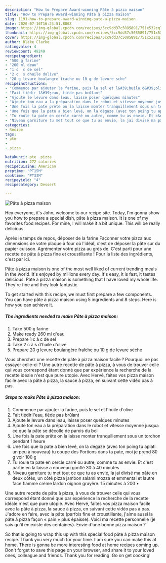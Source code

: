 ```yaml
---
description: "How to Prepare Award-winning Pâte à pizza maison"
title: "How to Prepare Award-winning Pâte à pizza maison"
slug: 1191-how-to-prepare-award-winning-pate-a-pizza-maison
date: 2020-07-16T16:23:51.880Z
image: https://img-global.cpcdn.com/recipes/5cc9dd37c5085891/751x532cq70/pate-a-pizza-maison-photo-principale-de-la-recette.jpg
thumbnail: https://img-global.cpcdn.com/recipes/5cc9dd37c5085891/751x532cq70/pate-a-pizza-maison-photo-principale-de-la-recette.jpg
cover: https://img-global.cpcdn.com/recipes/5cc9dd37c5085891/751x532cq70/pate-a-pizza-maison-photo-principale-de-la-recette.jpg
author: Blake Clarke
ratingvalue: 4
reviewcount: 48249
recipeingredient:
- "500 g farine"
- "260 ml deau"
- "1 c  c de sel"
- "2 c  s dhuile dolive"
- "20 g levure boulangre frache ou 10 g de levure sche"
recipeinstructions:
- "Commence par ajouter la farine, puis le sel et l&#39;huile d&#39;olive"
- "Fait tiédir l&#39;eau, tiède pas brûlant"
- "Ajoute le levure dans leau, laisse poser quelques minutes"
- "Ajoute ton eau a la préparation dans le robot et vitesse moyenne jusqua ce que la pâte se décolle de parois du bol"
- "Une fois la pate prête on la laisse monter tranquillement sous un torchon pendant 1 heure"
- "Une fois que la pate a bien levé, on la dégaze (avec ton poing tu aplati un peu à nouveau) tu coupe des Portions dans ta pate, moi je prend 80 g voir 100 g"
- "Tu roule ta pate en cercle carré ou autre, comme tu as envie. Et c&#39;est partie en la laisse a nouveau gonflé 30 à 40 minutes"
- "Niveau garniture tu met tout ce que tu as envie, la jai divisé ma pâte en deux côtés, un côté pizza jambon salami mozza et emmental et lautre face flamme crème lardon oignon gruyère. 15 minutes à 200 •"
categories:
- Recipe
tags:
- pte
- 
- pizza

katakunci: pte  pizza 
nutrition: 272 calories
recipecuisine: American
preptime: "PT15M"
cooktime: "PT33M"
recipeyield: "4"
recipecategory: Dessert

---
```



![Pâte à pizza maison](https://img-global.cpcdn.com/recipes/5cc9dd37c5085891/751x532cq70/pate-a-pizza-maison-photo-principale-de-la-recette.jpg)

Hey everyone, it's John, welcome to our recipe site. Today, I'm gonna show you how to prepare a special dish, pâte à pizza maison. It is one of my favorites food recipes. For mine, I will make it a bit unique. This will be really delicious.

Après le temps de repos, déposer de la farine Façonner votre pizza aux dimensions de votre plaque à four où l&#39;idéal, c&#39;est de déposer la pâte sur du papier cuisson. Agrémenter votre pizza au grès de. C&#39;est parti pour une recette de pâte à pizza fine et croustillante ! Pour la liste des ingrédients, c&#39;est par ici.

Pâte à pizza maison is one of the most well liked of current trending meals in the world. It's enjoyed by millions every day. It's easy, it is fast, it tastes delicious. Pâte à pizza maison is something that I have loved my whole life. They're fine and they look fantastic.


To get started with this recipe, we must first prepare a few components. You can have pâte à pizza maison using 5 ingredients and 8 steps. Here is how you can achieve it.

<!--inarticleads1-->

##### The ingredients needed to make Pâte à pizza maison:

1. Take 500 g farine
1. Make ready 260 ml d&#39;eau
1. Prepare 1 c à c de sel
1. Take 2 c à s d&#39;huile d&#39;olive
1. Prepare 20 g levure boulangère fraîche ou 10 g de levure sèche


Vous cherchez une recette de pâte à pizza maison facile ? Pourquoi ne pas essayer celle-ci ? Une autre recette de pâte à pizza, à vous de trouver celle qui vous correspond étant donné que par expérience la recherche de la recette idéale n&#39;est que pure utopie. Avec Hervé, faites vos pizza maison facile avec la pâte à pizza, la sauce à pizza, en suivant cette vidéo pas à pas. 

<!--inarticleads2-->

##### Steps to make Pâte à pizza maison:

1. Commence par ajouter la farine, puis le sel et l&#39;huile d&#39;olive
1. Fait tiédir l&#39;eau, tiède pas brûlant
1. Ajoute le levure dans leau, laisse poser quelques minutes
1. Ajoute ton eau a la préparation dans le robot et vitesse moyenne jusqua ce que la pâte se décolle de parois du bol
1. Une fois la pate prête on la laisse monter tranquillement sous un torchon pendant 1 heure
1. Une fois que la pate a bien levé, on la dégaze (avec ton poing tu aplati un peu à nouveau) tu coupe des Portions dans ta pate, moi je prend 80 g voir 100 g
1. Tu roule ta pate en cercle carré ou autre, comme tu as envie. Et c&#39;est partie en la laisse a nouveau gonflé 30 à 40 minutes
1. Niveau garniture tu met tout ce que tu as envie, la jai divisé ma pâte en deux côtés, un côté pizza jambon salami mozza et emmental et lautre face flamme crème lardon oignon gruyère. 15 minutes à 200 •


Une autre recette de pâte à pizza, à vous de trouver celle qui vous correspond étant donné que par expérience la recherche de la recette idéale n&#39;est que pure utopie. Avec Hervé, faites vos pizza maison facile avec la pâte à pizza, la sauce à pizza, en suivant cette vidéo pas à pas. J&#39;adore en faire, avec la pâte (parfois fine et croustillante, j&#39;aime aussi la pâte à pizza façon « pain » plus épaisse). Voici ma recette personnelle (je sais qu&#39;il en existe des centaines). Envie d&#39;une bonne pizza maison ? 

So that is going to wrap this up with this special food pâte à pizza maison recipe. Thank you very much for your time. I am sure you can make this at home. There is gonna be more interesting food at home recipes coming up. Don't forget to save this page on your browser, and share it to your loved ones, colleague and friends. Thank you for reading. Go on get cooking!
